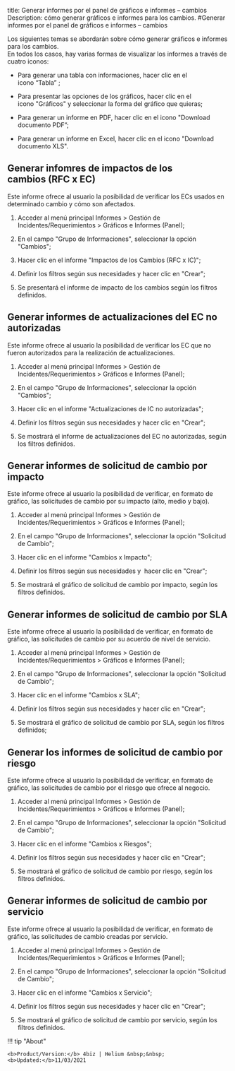 title: Generar informes por el panel de gráficos e informes – cambios 
Description: cómo generar gráficos e informes para los cambios.
#Generar informes por el panel de gráficos e informes – cambios

Los siguientes temas se abordarán sobre cómo generar gráficos e informes para los cambios.  
En todos los casos, hay varias formas de visualizar los informes a través de
cuatro iconos:  

 - Para generar una tabla con informaciones, hacer clic en el icono “Tabla” ;

 - Para presentar las opciones de los gráficos, hacer clic en el
    icono "Gráficos" y seleccionar la forma del gráfico que quieras;

 - Para generar un informe en PDF, hacer clic en el icono "Download documento
    PDF”;

 - Para generar un informe en Excel, hacer clic en el icono "Download documento
    XLS".  

Generar infomres de impactos de los cambios (RFC x EC)
------------------------------------------------------

Este informe ofrece al usuario la posibilidad de verificar los ECs usados en
determinado cambio y cómo son afectados.

1.  Acceder al menú principal Informes \> Gestión de
    Incidentes/Requerimientos \> Gráficos e Informes (Panel);

2.  En el campo "Grupo de Informaciones", seleccionar la opción "Cambios";

3.  Hacer clic en el informe "Impactos de los Cambios (RFC x IC)";

4.  Definir los filtros según sus necesidades y hacer clic en "Crear";

5.  Se presentará el informe de impacto de los cambios según los filtros
    definidos.

Generar informes de actualizaciones del EC no autorizadas
---------------------------------------------------------

Este informe ofrece al usuario la posibilidad de verificar los EC que no fueron
autorizados para la realización de actualizaciones.

1.  Acceder al menú principal Informes \> Gestión de
    Incidentes/Requerimientos \> Gráficos e Informes (Panel);

2.  En el campo "Grupo de Informaciones", seleccionar la opción "Cambios";

3.  Hacer clic en el informe "Actualizaciones de IC no autorizadas";

4.  Definir los filtros según sus necesidades y hacer clic en "Crear";

5.  Se mostrará el informe de actualizaciones del EC no autorizadas, según los
    filtros definidos.

Generar informes de solicitud de cambio por impacto
---------------------------------------------------

Este informe ofrece al usuario la posibilidad de verificar, en formato de
gráfico, las solicitudes de cambio por su impacto (alto, medio y bajo).

1.  Acceder al menú principal Informes \> Gestión de Incidentes/Requerimientos
    \> Gráficos e Informes (Panel);

2.  En el campo "Grupo de Informaciones", seleccionar la opción "Solicitud de
    Cambio";

3.  Hacer clic en el informe "Cambios x Impacto";

4.  Definir los filtros según sus necesidades y  hacer clic en "Crear";

5.  Se mostrará el gráfico de solicitud de cambio por impacto, según los filtros
    definidos.

Generar informes de solicitud de cambio por SLA
-----------------------------------------------

Este informe ofrece al usuario la posibilidad de verificar, en formato de
gráfico, las solicitudes de cambio por su acuerdo de nivel de servicio.

1.  Acceder al menú principal Informes \> Gestión de Incidentes/Requerimientos
    \> Gráficos e Informes (Panel);

2.  En el campo "Grupo de Informaciones", seleccionar la opción "Solicitud de
    Cambio";

3.  Hacer clic en el informe "Cambios x SLA";

4.  Definir los filtros según sus necesidades y hacer clic en "Crear";

5.  Se mostrará el gráfico de solicitud de cambio por SLA, según los filtros
    definidos;

Generar los informes de solicitud de cambio por riesgo
------------------------------------------------------

Este informe ofrece al usuario la posibilidad de verificar, en formato de
gráfico, las solicitudes de cambio por el riesgo que ofrece al negocio.

1.  Acceder al menú principal Informes \> Gestión de Incidentes/Requerimientos
    \> Gráficos e Informes (Panel);

2.  En el campo "Grupo de Informaciones", seleccionar la opción "Solicitud de
    Cambio";

3.  Hacer clic en el informe "Cambios x Riesgos";

4.  Definir los filtros según sus necesidades y hacer clic en "Crear";

5.  Se mostrará el gráfico de solicitud de cambio por riesgo, según los filtros
    definidos.

Generar informes de solicitud de cambio por servicio
----------------------------------------------------

Este informe ofrece al usuario la posibilidad de verificar, en formato de
gráfico, las solicitudes de cambio creadas por servicio.

1.  Acceder al menú principal Informes \> Gestión de
    Incidentes/Requerimientos \> Gráficos e Informes (Panel);

2.  En el campo "Grupo de Informaciones", seleccionar la opción "Solicitud de
    Cambio";

3.  Hacer clic en el informe "Cambios x Servicio";

4.  Definir los filtros según sus necesidades y hacer clic en "Crear";

5.  Se mostrará el gráfico de solicitud de cambio por servicio, según los
    filtros definidos.
    
!!! tip "About"

    <b>Product/Version:</b> 4biz | Helium &nbsp;&nbsp;
    <b>Updated:</b>11/03/2021
